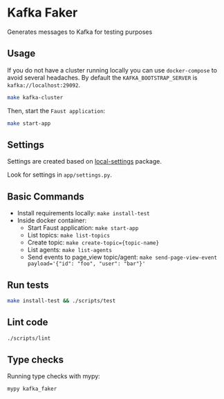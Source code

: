 Kafka Faker
===========

Generates messages to Kafka for testing purposes



Usage
------

If you do not have a cluster running locally you can use `docker-compose` to avoid several headaches.
By default the `KAFKA_BOOTSTRAP_SERVER` is `kafka://localhost:29092`.

```bash
make kafka-cluster
```

Then, start the `Faust application`:

```bash
make start-app
```

Settings
--------

Settings are created based on [local-settings](https://github.com/drgarcia1986/simple-settings) package.

Look for settings in `app/settings.py`.

Basic Commands
--------------

* Install requirements locally: `make install-test`
* Inside docker container:
    * Start Faust application: `make start-app`
    * List topics: `make list-topics`
    * Create topic: `make create-topic={topic-name}`
    * List agents: `make list-agents`
    * Send events to page_view topic/agent: `make send-page-view-event payload='{"id": "foo", "user": "bar"}'`

Run tests
---------

```sh
make install-test && ./scripts/test
```

Lint code
---------

```sh
./scripts/lint
```

Type checks
-----------

Running type checks with mypy:

```sh
mypy kafka_faker
```
